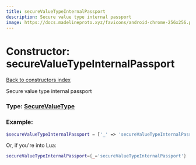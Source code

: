```yaml
---
title: secureValueTypeInternalPassport
description: Secure value type internal passport
image: https://docs.madelineproto.xyz/favicons/android-chrome-256x256.png
---
```

# Constructor: secureValueTypeInternalPassport  
[Back to constructors index](index.md)



Secure value type internal passport




### Type: [SecureValueType](../types/SecureValueType.md)


### Example:

```php
$secureValueTypeInternalPassport = ['_' => 'secureValueTypeInternalPassport'];
```  


Or, if you're into Lua:

```lua
secureValueTypeInternalPassport={_='secureValueTypeInternalPassport'}

```


